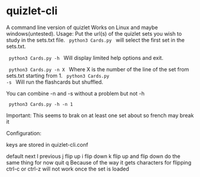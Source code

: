 <h1>quizlet-cli</h1>
A command line version of quizlet
Works on Linux and maybe windows(untested). 

<hl>
  Usage:
  Put the url(s) of the quizlet sets you wish to study in the sets.txt file.
 <code> python3 Cards.py </code>
 will select the first set in the sets.txt.
 
 
 <code> python3 Cards.py -h </code>
 Will display limited help options and exit.
 
  <code> python3 Cards.py -n X </code>
  Where X is the number of the line of the set from sets.txt starting from 1. 
   <code> python3 Cards.py -s </code>
  Will run the flashcards but shuffled. 
  
  You can combine -n and -s without a problem but not -h
  
   <code> python3 Cards.py -h -n 1 </code>

Important: 
	This seems to brak on at least one set about so french may break it

Configuration:

keys are stored in quizlet-cli.conf

default
next  l
previous j
flip up i
flip down k   flip up and flip down do the same thing for now
quit q    Because of the way it gets characters for flipping ctrl-c or ctrl-z will not work once the set is loaded
